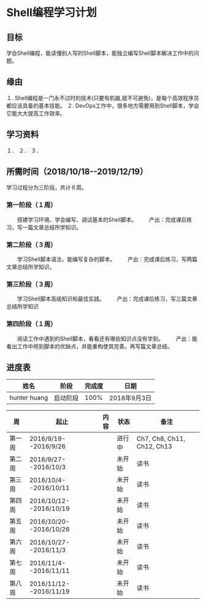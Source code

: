 # Shell编程学习计划

## 目标
学会Shell编程，能读懂别人写的Shell脚本，能独立编写Shell脚本解决工作中的问题。

## 缘由
１. Shell编程是一门永不过时的技术(只要有机器,就不可避免)，是每个高效程序员都应该具备的基本技能。
２. DevOps工作中，很多地方需要用到Shell脚本，学会它能大大提高工作效率。

## 学习资料
１．
２．
３．

## 所需时间（2018/10/18--2019/12/19）
学习过程分为三阶段，共计８周。

### 第一阶段（１周）
　　搭建学习环境、学会编写、调试基本的Shell脚本。
　　产出：完成课后练习，写一篇文章总结所学知识。
### 第二阶段（３周）
　　学习Shell脚本语法，能编写复杂的脚本。
　　产出：完成课后练习，写两篇文章总结所学知识。
### 第三阶段（３周）
　　学习Shell脚本高级知识和最佳实践。
　　产出：完成课后练习，写三篇文章总结所学知识
### 第四阶段（１周）
　　阅读工作中遇到的Shell脚本，看看还有哪些知识点没有学到。
　　产出：能看出工作中用到脚本的优缺点，并能重构使其完善。再写篇文章总结。
 
## 进度表
|姓名|阶段|完成度|日期|
|-|-|-|-|
|hunter huang|启动阶段|100%|2018年9月3日|

|周|起止|内容|状态|备注|
|---|-|-|-|-|
| 第一周 | 2016/9/19--2016/9/26 | | 进行中| Ch7, Ch8, Ch11, Ch12, Ch13|
| 第二周 | 2016/9/27--2016/10/3 || 未开始| 读书|
| 第三周 | 2016/10/4--2016/10/11 |  | 未开始| 读书|
| 第四周 | 2016/10/12--2016/10/19 |  | 未开始| 读书|
| 第五周 | 2016/10/20--2016/10/26 | | 未开始| 读书|
| 第六周 | 2016/10/27--2016/11/3 |  | 未开始| 读书|
| 第七周 | 2016/11/4--2016/11/11 | | 未开始| 读书|
| 第八周 | 2016/11/12--2016/11/19 |  | 未开始| 读书|
